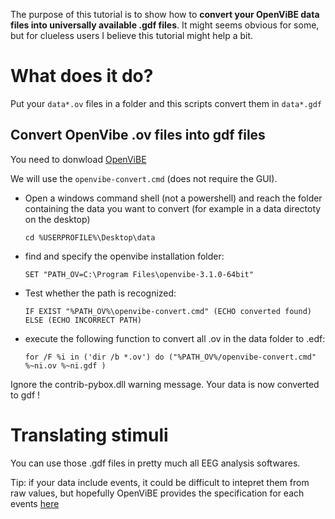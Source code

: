 The purpose of this tutorial is to show how to **convert your OpenViBE data files into universally available .gdf files**.
It might seems obvious for some, but for clueless users I believe this tutorial might help a bit.

# What does it do?

Put your `data*.ov` files in a folder and this scripts convert them in `data*.gdf`

## Convert OpenVibe .ov files into gdf files

You need to donwload [OpenViBE](http://openvibe.inria.fr/downloads/) 

We will use the  `openvibe-convert.cmd` (does not require the GUI).

- Open a windows command shell (not a powershell) and reach the folder containing the data you want to convert (for example in a data directoty on the desktop)

  `cd %USERPROFILE%\Desktop\data`
  
- find and specify the openvibe installation folder:

  `SET "PATH_OV=C:\Program Files\openvibe-3.1.0-64bit"`

- Test whether the path is recognized:

  `IF EXIST "%PATH_OV%\openvibe-convert.cmd" (ECHO converted found) ELSE (ECHO INCORRECT PATH)`

- execute the following function to convert all .ov in the data folder to .edf:

   `for /F %i in ('dir /b *.ov') do ("%PATH_OV%/openvibe-convert.cmd" %~ni.ov %~ni.gdf )`
   
Ignore the contrib-pybox.dll warning message.
Your data is now converted to gdf !

# Translating stimuli

You can use those .gdf files in pretty much all EEG analysis softwares.

Tip: if your data include events, it could be difficult to intepret them from raw values, but hopefully OpenViBE provides the specification for each events [here](http://openvibe.inria.fr/stimulation-codes/)
